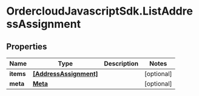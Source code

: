 # OrdercloudJavascriptSdk.ListAddressAssignment

## Properties
Name | Type | Description | Notes
------------ | ------------- | ------------- | -------------
**items** | [**[AddressAssignment]**](AddressAssignment.md) |  | [optional] 
**meta** | [**Meta**](Meta.md) |  | [optional] 


